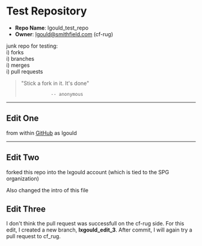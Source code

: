 # Test Repository
  * __Repo Name__: lgould_test_repo  
  * __Owner__: lgould@smithfield.com (cf-rug)  
  
junk repo for testing:  
  i) forks  
  i) branches  
  i) merges  
  i) pull requests

> "Stick a fork in it. It's done"
>
>                -- anonymous
---

## Edit One

from within [GitHub](https://github.com/cf-rug) as lgould

---

## Edit Two

forked this repo into the lxgould account (which is tied to the SPG organization)

Also changed the intro of this file

## Edit Three

I don't think the pull request was successfull on the cf-rug side.  For this edit, I created a new branch, __lxgould_edit_3__. After commit, I will again try a pull request to cf_rug.
